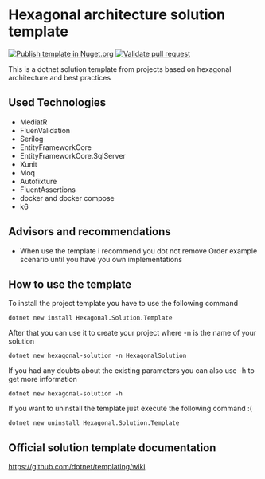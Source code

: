 # Hexagonal architecture solution template

[![Publish template in Nuget.org](https://github.com/gpreviatti/hexagonal-solution-template/actions/workflows/publish.yml/badge.svg?branch=main)](https://github.com/gpreviatti/hexagonal-solution-template/actions/workflows/publish.yml)
[![Validate pull request](https://github.com/gpreviatti/hexagonal-solution-template/actions/workflows/validate.yml/badge.svg)](https://github.com/gpreviatti/hexagonal-solution-template/actions/workflows/validate.yml)

This is a dotnet solution template from projects based on hexagonal architecture and best practices

## Used Technologies

- MediatR
- FluenValidation
- Serilog
- EntityFrameworkCore
- EntityFrameworkCore.SqlServer
- Xunit
- Moq
- Autofixture
- FluentAssertions
- docker and docker compose
- k6

## Advisors and recommendations

- When use the template i recommend you dot not remove Order example scenario until you have you own implementations

## How to use the template

To install the project template you have to use the following command

```
dotnet new install Hexagonal.Solution.Template
```

After that you can use it to create your project where -n is the name of your solution

```
dotnet new hexagonal-solution -n HexagonalSolution
```

If you had any doubts about the existing parameters you can also use -h to get more information

```
dotnet new hexagonal-solution -h
```

If you want to uninstall the template just execute the following command :(
```
dotnet new uninstall Hexagonal.Solution.Template
```

## Official solution template documentation

https://github.com/dotnet/templating/wiki
